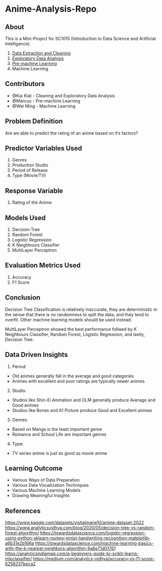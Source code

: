 # Anime-Analysis-Repo

## About

This is a Mini-Project for SC1015 (Introduction to Data Science and Artificial Intelligence).


1. [Data Extraction and Cleaning](https://github.com/KaiKoiKarp/Anime-Analysis-Repo/blob/main/Data%20Extraction%20and%20Cleaning.ipynb)
2. [Exploratory Data Analysis](https://github.com/KaiKoiKarp/Anime-Analysis-Repo/blob/main/Exploratory%20Data%20Analysis.ipynb)
3. [Pre-machine Learning](https://github.com/KaiKoiKarp/Anime-Analysis-Repo/blob/main/Pre-Machine%20Learning.ipynb)
4. Machine Learning

## Contributors

- @Kai Kiat - Cleaning and Exploratory Data Analysis
- @Marcus - Pre-machine Learning
- @Wei Ming - Machine Learning

## Problem Definition

Are we able to predict the rating of an anime based on it’s factors?

## Predictor Variables Used
1. Genres
2. Production Studio 
3. Period of Release
4. Type (Movie/TV) 

## Response Variable
1. Rating of the Anime 

## Models Used
1. Decision Tree
2. Random Forest
3. Logistic Regression
4. K Neighbours Classifier
5. MultiLayer Perceptron

## Evaluation Metrics Used
1. Accuracy
2. F1 Score

## Conclusion
Decision Tree Classification is relatively inaccurate, they are deterministic in the sense that there is no randomness to split the data, and they tend to overfit. Other machine learning models should be used instead.

MultiLayer Perceptron showed the best performance follwed by K Neighbours Classifier, Random Forest, Logistic Regression, and lastly, Decision Tree. 

## Data Driven Insights
1. Period:
  - Old animes generally fall in the average and good categories
  - Animes with excellent and poor ratings are typically newer animes
2. Studio:
  - Studios like Shin-Ei Animation and OLM generally produce Average and Good animes 
  - Studios like Bones and A1 Picture produce Good and Excellent animes
3. Genres:
  - Based on Manga is the least important genre
  - Romance and School Life are important genres  
4. Type:
  - TV series anime is just as good as movie anime 

## Learning Outcome
- Various Ways of Data Preparation
- Various Data Visualization Techniques
- Various Machine Learning Models
- Drawing Meaningful Insights 

## References
https://www.kaggle.com/datasets/vishalmane10/anime-dataset-2022
https://www.analyticsvidhya.com/blog/2020/05/decision-tree-vs-random-forest-algorithm/
https://towardsdatascience.com/logistic-regression-using-python-sklearn-numpy-mnist-handwriting-recognition-matplotlib-a6b31e2b166a
https://towardsdatascience.com/machine-learning-basics-with-the-k-nearest-neighbors-algorithm-6a6e71d01761
https://analyticsindiamag.com/a-beginners-guide-to-scikit-learns-mlpclassifier/
https://medium.com/analytics-vidhya/accuracy-vs-f1-score-6258237beca2
